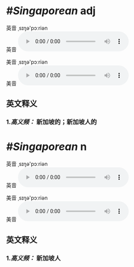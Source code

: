 # ***\#Singaporean*** adj
英音 ˌsɪŋə'pɔːriən  
英音
<audio src="./media/Singaporean1.aac" controls="controls"></audio>

美音 ˌsɪŋə'pɔːriən  
美音
<audio src="./media/Singaporean.aac" controls="controls"></audio>



  

英文释义
---
### 1.*高义频：* **新加坡的；新加坡人的**  


# ***\#Singaporean*** n
英音 ˌsɪŋə'pɔːriən  
英音
<audio src="./media/Singaporean1.aac" controls="controls"></audio>

美音 ˌsɪŋə'pɔːriən  
美音
<audio src="./media/Singaporean.aac" controls="controls"></audio>



  

英文释义
---
### 1.*高义频：* **新加坡人**  


